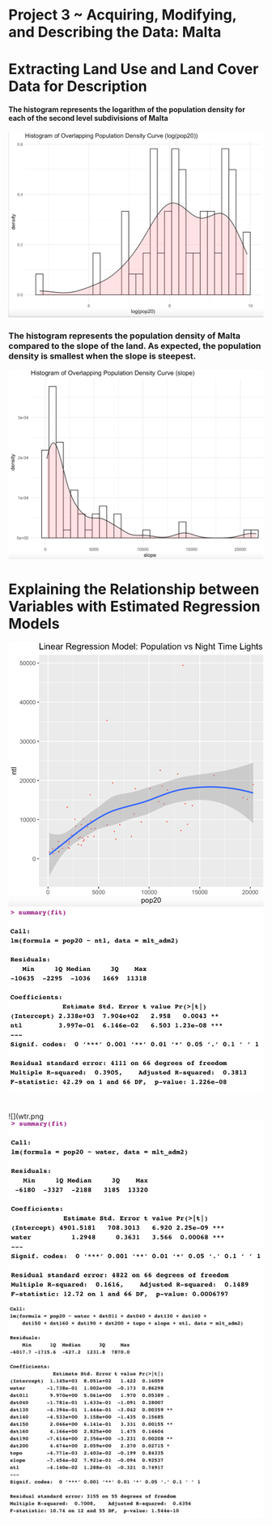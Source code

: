# Project 3 ~ Acquiring, Modifying, and Describing the Data: Malta

# Extracting Land Use and Land Cover Data for Description
#### The histogram represents the logarithm of the population density for each of the second level subdivisions of Malta
![](loghist.png)

### The histogram represents the population density of Malta compared to the slope of the land. As expected, the population density is smallest when the slope is steepest.
![](slopehist.png)

# Explaining the Relationship between Variables with Estimated Regression Models 
![](ntlvspop.png)
![](sum.png)
## 
![](wtr.png
![](fit.png)
![](call.png)
